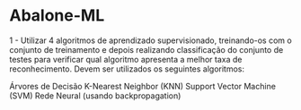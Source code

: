# Abalone-ML

1 - Utilizar 4 algoritmos de aprendizado supervisionado, treinando-os com o conjunto de treinamento e depois realizando classificação do conjunto de testes para verificar qual algoritmo apresenta a melhor taxa de reconhecimento. Devem ser utilizados os seguintes algoritmos:

Árvores de Decisão
K-Nearest Neighbor (KNN)
Support Vector Machine (SVM)
Rede Neural (usando backpropagation)
